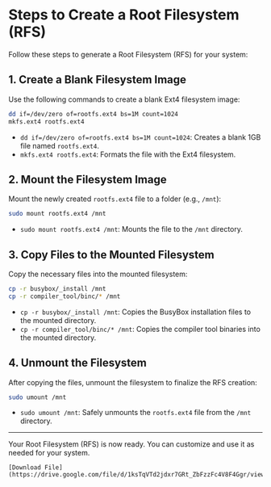 # Steps to Create a Root Filesystem (RFS)

Follow these steps to generate a Root Filesystem (RFS) for your system:

## 1. Create a Blank Filesystem Image
Use the following commands to create a blank Ext4 filesystem image:

```bash
dd if=/dev/zero of=rootfs.ext4 bs=1M count=1024
mkfs.ext4 rootfs.ext4
```

- `dd if=/dev/zero of=rootfs.ext4 bs=1M count=1024`: Creates a blank 1GB file named `rootfs.ext4`.
- `mkfs.ext4 rootfs.ext4`: Formats the file with the Ext4 filesystem.

## 2. Mount the Filesystem Image
Mount the newly created `rootfs.ext4` file to a folder (e.g., `/mnt`):

```bash
sudo mount rootfs.ext4 /mnt
```

- `sudo mount rootfs.ext4 /mnt`: Mounts the file to the `/mnt` directory.

## 3. Copy Files to the Mounted Filesystem
Copy the necessary files into the mounted filesystem:

```bash
cp -r busybox/_install /mnt
cp -r compiler_tool/binc/* /mnt
```

- `cp -r busybox/_install /mnt`: Copies the BusyBox installation files to the mounted directory.
- `cp -r compiler_tool/binc/* /mnt`: Copies the compiler tool binaries into the mounted directory.

## 4. Unmount the Filesystem
After copying the files, unmount the filesystem to finalize the RFS creation:

```bash
sudo umount /mnt
```

- `sudo umount /mnt`: Safely unmounts the `rootfs.ext4` file from the `/mnt` directory.

---

Your Root Filesystem (RFS) is now ready. You can customize and use it as needed for your system.
```
[Download File](https://drive.google.com/file/d/1ksTqVTd2jdxr7GRt_ZbFzzFc4V8F4Ggr/view)
